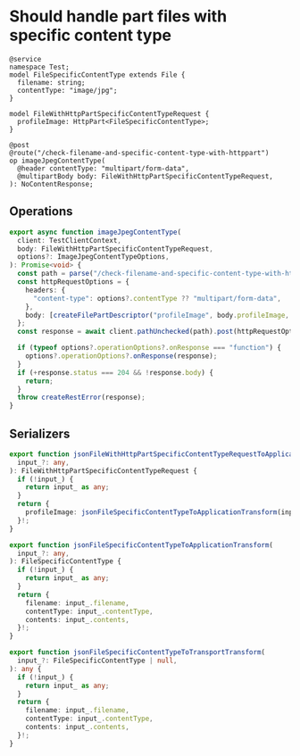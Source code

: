 # Should handle part files with specific content type

```tsp
@service
namespace Test;
model FileSpecificContentType extends File {
  filename: string;
  contentType: "image/jpg";
}

model FileWithHttpPartSpecificContentTypeRequest {
  profileImage: HttpPart<FileSpecificContentType>;
}

@post
@route("/check-filename-and-specific-content-type-with-httppart")
op imageJpegContentType(
  @header contentType: "multipart/form-data",
  @multipartBody body: FileWithHttpPartSpecificContentTypeRequest,
): NoContentResponse;
```

## Operations

```ts src/api/testClientOperations.ts function imageJpegContentType
export async function imageJpegContentType(
  client: TestClientContext,
  body: FileWithHttpPartSpecificContentTypeRequest,
  options?: ImageJpegContentTypeOptions,
): Promise<void> {
  const path = parse("/check-filename-and-specific-content-type-with-httppart").expand({});
  const httpRequestOptions = {
    headers: {
      "content-type": options?.contentType ?? "multipart/form-data",
    },
    body: [createFilePartDescriptor("profileImage", body.profileImage, "image/jpg")],
  };
  const response = await client.pathUnchecked(path).post(httpRequestOptions);

  if (typeof options?.operationOptions?.onResponse === "function") {
    options?.operationOptions?.onResponse(response);
  }
  if (+response.status === 204 && !response.body) {
    return;
  }
  throw createRestError(response);
}
```

## Serializers

```ts src/models/internal/serializers.ts function jsonFileWithHttpPartSpecificContentTypeRequestToApplicationTransform
export function jsonFileWithHttpPartSpecificContentTypeRequestToApplicationTransform(
  input_?: any,
): FileWithHttpPartSpecificContentTypeRequest {
  if (!input_) {
    return input_ as any;
  }
  return {
    profileImage: jsonFileSpecificContentTypeToApplicationTransform(input_.profileImage),
  }!;
}
```

```ts src/models/internal/serializers.ts function jsonFileSpecificContentTypeToApplicationTransform
export function jsonFileSpecificContentTypeToApplicationTransform(
  input_?: any,
): FileSpecificContentType {
  if (!input_) {
    return input_ as any;
  }
  return {
    filename: input_.filename,
    contentType: input_.contentType,
    contents: input_.contents,
  }!;
}
```

```ts src/models/internal/serializers.ts function jsonFileSpecificContentTypeToTransportTransform
export function jsonFileSpecificContentTypeToTransportTransform(
  input_?: FileSpecificContentType | null,
): any {
  if (!input_) {
    return input_ as any;
  }
  return {
    filename: input_.filename,
    contentType: input_.contentType,
    contents: input_.contents,
  }!;
}
```
